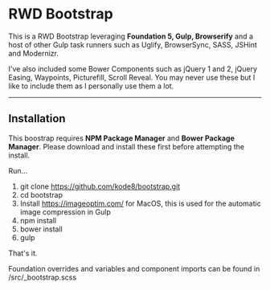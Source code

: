RWD Bootstrap
===================


This is a RWD Bootstrap leveraging **Foundation 5, Gulp, Browserify** and a host of other Gulp task runners such as Uglify, BrowserSync, SASS, JSHint and Modernizr.

I've also included some Bower Components such as jQuery 1 and 2, jQuery Easing, Waypoints, Picturefill, Scroll Reveal. You may never use these but I like to include them as I personally use them a lot.

-------------------


Installation
-------------------

This boostrap requires **NPM Package Manager** and **Bower Package Manager**. Please download and install these first before attempting the install.

Run...

1. git clone https://github.com/kode8/bootstrap.git
2. cd bootstrap
3. Install https://imageoptim.com/ for MacOS, this is used for the automatic image compression in Gulp
3. npm install
4. bower install
5. gulp

That's it.

Foundation overrides and variables and component imports can be found in /src/_bootstrap.scss
